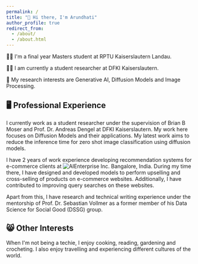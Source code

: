 ```yaml
---
permalink: /
title: "👋 Hi there, I'm Arundhati"
author_profile: true
redirect_from: 
  - /about/
  - /about.html
---
```


:woman_student: I'm a final year Masters student at RPTU Kaiserslautern Landau.

:woman_technologist: I am currently a student researcher at DFKI Kaiserslautern.

:microscope:	My research interests are Generative AI, Diffusion Models and Image Processing. 

## :desktop_computer: Professional Experience

I currently work as a student researcher under the supervision of Brian B Moser and Prof. Dr. Andreas Dengel at DFKI Kaiserslautern. My work here focuses on Diffusion Models and their applications. My latest work aims to reduce the inference time for zero shot image classification using diffusion models. 

I have 2 years of work experience developing recommendation systems for e-commerce clients at ![AIEnterprise Inc.](https://www.aienterprise.com/) Bangalore, India. During my time there, I have designed and developed models to perform upselling and cross-selling of products on e-commerce websites. Additionally, I have contributed to improving query searches on these websites. 

Apart from this, I have research and technical writing experience under the mentorship of Prof. Dr. Sebastian Vollmer as a former member of his Data Science for Social Good (DSSG) group. 

## 😸 Other Interests 

When I'm not being a techie, I enjoy cooking, reading, gardening and crocheting. I also enjoy travelling and experiencing different cultures of the world. 




